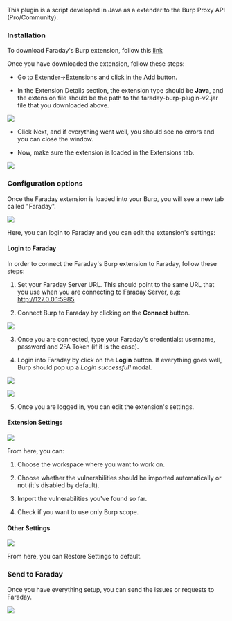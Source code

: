 This plugin is a script developed in Java as a extender to the Burp Proxy API (Pro/Community).

### Installation

To download Faraday's Burp extension, follow this [link](https://github.com/infobyte/faraday/releases/download/v3.8.0/faraday-burp-v2.0.1.jar)

Once you have downloaded the extension, follow these steps:

* Go to Extender->Extensions and click in the Add button.

* In the Extension Details section, the extension type should be **Java**, and the extension file should be the path to the faraday-burp-plugin-v2.jar file that you downloaded above. 

![](https://raw.github.com/wiki/infobyte/faraday/images/plugins/burp/add_extension.png)

* Click Next, and if everything went well, you should see no errors and you can close the window.

* Now, make sure the extension is loaded in the Extensions tab.

![](https://raw.github.com/wiki/infobyte/faraday/images/plugins/burp/loaded.png)

### Configuration options

Once the Faraday extension is loaded into your Burp, you will see a new tab called "Faraday".

![](https://raw.github.com/wiki/infobyte/faraday/images/plugins/burp/configuration.png)

Here, you can login to Faraday and you can edit the extension's settings:

#### Login to Faraday

In order to connect the Faraday's Burp extension to Faraday, follow these steps:

1) Set your Faraday Server URL. This should point to the same URL that you use when you are connecting to Faraday Server, e.g: http://127.0.0.1:5985

2) Connect Burp to Faraday by clicking on the **Connect** button.

![](https://raw.github.com/wiki/infobyte/faraday/images/plugins/burp/configuration_connected.png)

3) Once you are connected, type your Faraday's credentials: username, password and 2FA Token (if it is the case).

4) Login into Faraday by click on the **Login** button. If everything goes well, Burp should pop up a _Login successful!_ modal. 

![](https://raw.github.com/wiki/infobyte/faraday/images/plugins/burp/configuration_login_success.png)

![](https://raw.github.com/wiki/infobyte/faraday/images/plugins/burp/configuration_logged_in.png)

5) Once you are logged in, you can edit the extension's settings.

#### Extension Settings

![](https://raw.github.com/wiki/infobyte/faraday/images/plugins/burp/extension_settings.png)

From here, you can:

1) Choose the workspace where you want to work on.

2) Choose whether the vulnerabilities should be imported automatically or not (it's disabled by default).

3) Import the vulnerabilities you've found so far.

4) Check if you want to use only Burp scope.

#### Other Settings

![](https://raw.github.com/wiki/infobyte/faraday/images/plugins/burp/other_settings.png)

From here, you can Restore Settings to default.

### Send to Faraday

Once you have everything setup, you can send the issues or requests to Faraday.

![](https://raw.github.com/wiki/infobyte/faraday/images/plugins/burp/send_to.png)


